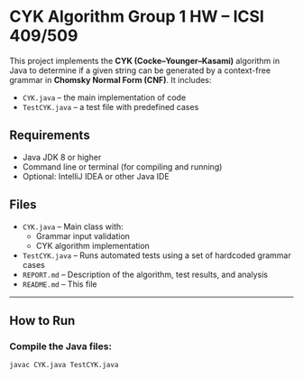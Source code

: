 # CYK Algorithm Group 1 HW – ICSI 409/509

This project implements the **CYK (Cocke–Younger–Kasami)** algorithm in Java to determine if a given string can be generated by a context-free grammar in **Chomsky Normal Form (CNF)**. It includes:

- `CYK.java` – the main implementation of code  
- `TestCYK.java` – a test file with predefined cases  


## Requirements

- Java JDK 8 or higher  
- Command line or terminal (for compiling and running)  
- Optional: IntelliJ IDEA or other Java IDE  


## Files

- `CYK.java` – Main class with:
  - Grammar input validation
  - CYK algorithm implementation
- `TestCYK.java` – Runs automated tests using a set of hardcoded grammar cases
- `REPORT.md` – Description of the algorithm, test results, and analysis
- `README.md` – This file

---

## How to Run

### Compile the Java files:
```bash
javac CYK.java TestCYK.java
